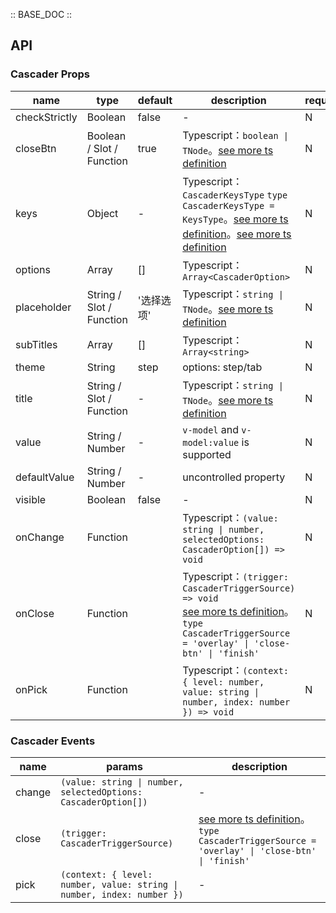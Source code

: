 :: BASE_DOC ::

## API

### Cascader Props

name | type | default | description | required
-- | -- | -- | -- | --
checkStrictly | Boolean | false | \- | N
closeBtn | Boolean / Slot / Function | true | Typescript：`boolean \| TNode`。[see more ts definition](https://github.com/Tencent/tdesign-mobile-vue/blob/develop/src/common.ts) | N
keys | Object | - | Typescript：`CascaderKeysType` `type CascaderKeysType = KeysType`。[see more ts definition](https://github.com/Tencent/tdesign-mobile-vue/blob/develop/src/common.ts)。[see more ts definition](https://github.com/Tencent/tdesign-mobile-vue/tree/develop/src/cascader/type.ts) | N
options | Array | [] | Typescript：`Array<CascaderOption>` | N
placeholder | String / Slot / Function | '选择选项' | Typescript：`string \| TNode`。[see more ts definition](https://github.com/Tencent/tdesign-mobile-vue/blob/develop/src/common.ts) | N
subTitles | Array | [] | Typescript：`Array<string>` | N
theme | String | step | options: step/tab | N
title | String / Slot / Function | - | Typescript：`string \| TNode`。[see more ts definition](https://github.com/Tencent/tdesign-mobile-vue/blob/develop/src/common.ts) | N
value | String / Number | - | `v-model` and `v-model:value` is supported | N
defaultValue | String / Number | - | uncontrolled property | N
visible | Boolean | false | \- | N
onChange | Function |  | Typescript：`(value: string \| number, selectedOptions: CascaderOption[]) => void`<br/> | N
onClose | Function |  | Typescript：`(trigger: CascaderTriggerSource) => void`<br/>[see more ts definition](https://github.com/Tencent/tdesign-mobile-vue/tree/develop/src/cascader/type.ts)。<br/>`type CascaderTriggerSource = 'overlay' \| 'close-btn' \| 'finish'`<br/> | N
onPick | Function |  | Typescript：`(context: { level: number, value: string \| number, index: number }) => void`<br/> | N

### Cascader Events

name | params | description
-- | -- | --
change | `(value: string \| number, selectedOptions: CascaderOption[])` | \-
close | `(trigger: CascaderTriggerSource)` | [see more ts definition](https://github.com/Tencent/tdesign-mobile-vue/tree/develop/src/cascader/type.ts)。<br/>`type CascaderTriggerSource = 'overlay' \| 'close-btn' \| 'finish'`<br/>
pick | `(context: { level: number, value: string \| number, index: number })` | \-
